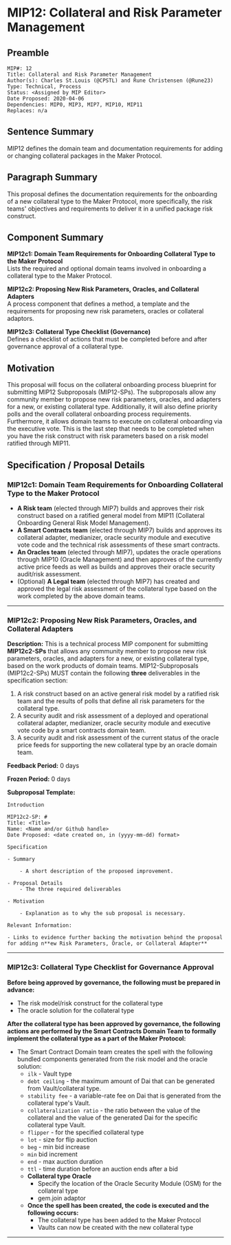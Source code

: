 # MIP12: Collateral and Risk Parameter Management

## Preamble
```
MIP#: 12
Title: Collateral and Risk Parameter Management
Author(s): Charles St.Louis (@CPSTL) and Rune Christensen (@Rune23) 
Type: Technical, Process
Status: <Assigned by MIP Editor>
Date Proposed: 2020-04-06
Dependencies: MIP0, MIP3, MIP7, MIP10, MIP11
Replaces: n/a
```  
## Sentence Summary

MIP12 defines the domain team and documentation requirements for adding or changing collateral packages in the Maker Protocol.

## Paragraph Summary

This proposal defines the documentation requirements for the onboarding of a new collateral type to the Maker Protocol, more specifically, the risk teams' objectives and requirements to deliver it in a unified package risk construct.

## Component Summary

**MIP12c1: Domain Team Requirements for Onboarding Collateral Type to the Maker Protocol**  
Lists the required and optional domain teams involved in onboarding a collateral type to the Maker Protocol.

**MIP12c2: Proposing New Risk Parameters, Oracles, and Collateral Adapters**  
A process component that defines a method, a template and the requirements for proposing new risk parameters, oracles or collateral adaptors.

**MIP12c3: Collateral Type Checklist (Governance)**  
Defines a checklist of actions that must be completed before and after governance approval of a collateral type.

## Motivation

This proposal will focus on the collateral onboarding process blueprint for submitting MIP12 Subproposals (MIP12-SPs). The subproposals allow any community member to propose new risk parameters, oracles, and adapters for a new, or existing collateral type. Additionally, it will also define priority polls and the overall collateral onboarding process requirements. Furthermore, it allows domain teams to execute on collateral onboarding via the executive vote. This is the last step that needs to be completed when you have the risk construct with risk parameters based on a risk model ratified through MIP11.

## Specification / Proposal Details

### MIP12c1: Domain Team Requirements for Onboarding Collateral Type to the Maker Protocol

- **A Risk team** (elected through MIP7) builds and approves their risk construct based on a ratified general model from MIP11 (Collateral Onboarding General Risk Model Management).
- **A Smart Contracts team** (elected through MIP7) builds and approves its collateral adapter, medianizer, oracle security module and executive vote code and the technical risk assessments of these smart contracts.
- **An Oracles team** (elected through MIP7), updates the oracle operations through MIP10 (Oracle Management) and then approves of the currently active price feeds as well as builds and approves their oracle security audit/risk assessment.
- (Optional) **A Legal team** (elected through MIP7) has created and approved the legal risk assessment of the collateral type based on the work completed by the above domain teams.

---

### MIP12c2: Proposing New Risk Parameters, Oracles, and Collateral Adapters

**Description:** This is a technical process MIP component for submitting **MIP12c2-SPs** that allows any community member to propose new risk parameters, oracles, and adapters for a new, or existing collateral type, based on the work products of domain teams. MIP12-Subproposals (MIP12c2-SPs) MUST contain the following **three** deliverables in the specification section:

1. A risk construct based on an active general risk model by a ratified risk team and the results of polls that define all risk parameters for the collateral type.
2. A security audit and risk assessment of a deployed and operational collateral adapter, medianizer, oracle security module and executive vote code by a smart contracts domain team.
3. A security audit and risk assessment of the current status of the oracle price feeds for supporting the new collateral type by an oracle domain team.


**Feedback Period:** 0 days

**Frozen Period:** 0 days

**Subproposal Template:**

    Introduction 
    
    MIP12c2-SP: #
    Title: <Title>
    Name: <Name and/or Github handle>
    Date Proposed: <date created on, in (yyyy-mm-dd) format>
    
    Specification 
    
    - Summary
    
    	- A short description of the proposed improvement.
        
    - Proposal Details
        - The three required deliverables 
    
    - Motivation
    
    	- Explanation as to why the sub proposal is necessary.
    
    Relevant Information:
    
    - Links to evidence further backing the motivation behind the proposal for adding n**ew Risk Parameters, Oracle, or Collateral Adapter**

---

### MIP12c3: Collateral Type Checklist for Governance Approval


**Before being approved by governance, the following must be prepared in advance:**

- The risk model/risk construct for the collateral type
- The oracle solution for the collateral type

**After the collateral type has been approved by governance, the following actions are performed by the Smart Contracts Domain Team to formally implement the collateral type as a part of the Maker Protocol:**

- The Smart Contract Domain team creates the spell with the following bundled components generated from the risk model and the oracle solution:
    - `ilk` - Vault type
    - `debt ceiling` - the maximum amount of Dai that can be generated from Vault/collateral type.
    - `stability fee` - a variable-rate fee on Dai that is generated from the collateral type's Vault.
    - `collateralization ratio` - the ratio between the value of the collateral and the value of the generated Dai for the specific collateral type Vault.
    - `flipper` - for the specified collateral type
    - `lot` - size for flip auction
    - `beg` - min bid increase
    - `min` bid increment
    - `end` - max auction duration
    - `ttl` - time duration before an auction ends after a bid
    - **Collateral type Oracle**
        - Specify the location of the Oracle Security Module (OSM) for the collateral type
        - gem.join adaptor
    - **Once the spell has been created, the code is executed and the following occurs:**
        - The collateral type has been added to the Maker Protocol
        - Vaults can now be created with the new collateral type
---
